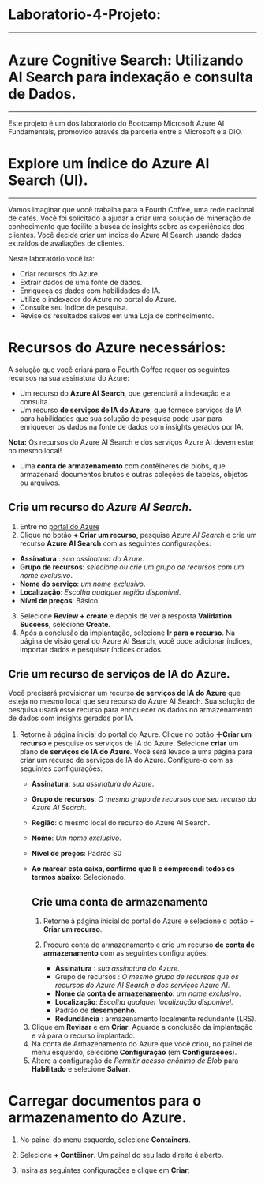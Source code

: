 # Laboratorio-4-Projeto:
***
# Azure Cognitive Search: Utilizando AI Search para indexação e consulta de Dados.
***
Este projeto é um dos laboratório do Bootcamp Microsoft Azure AI Fundamentals, promovido através da parceria entre a Microsoft e a DIO.

# Explore um índice do Azure AI Search (UI).
***

Vamos imaginar que você trabalha para a Fourth Coffee, uma rede nacional de cafés. Você foi solicitado a ajudar a criar uma solução de mineração de conhecimento que facilite a busca de insights sobre as experiências dos clientes. Você decide criar um índice do Azure AI Search usando dados extraídos de avaliações de clientes.

Neste laboratório você irá:

* Criar recursos do Azure.
* Extrair dados de uma fonte de dados.
* Enriqueça os dados com habilidades de IA.
* Utilize o indexador do Azure no portal do Azure.
* Consulte seu índice de pesquisa.
* Revise os resultados salvos em uma Loja de conhecimento.

# Recursos do Azure necessários:

A solução que você criará para o Fourth Coffee requer os seguintes recursos na sua assinatura do Azure:

* Um recurso do **Azure AI Search**, que gerenciará a indexação e a consulta.
* Um recurso **de serviços de IA do Azure**, que fornece serviços de IA para habilidades que sua solução de pesquisa pode usar para enriquecer os dados na fonte de dados com insights gerados por IA.
  
**Nota:** Os recursos do Azure AI Search e dos serviços Azure AI devem estar no mesmo local!
* Uma **conta de armazenamento** com contêineres de blobs, que armazenará documentos brutos e outras coleções de tabelas, objetos ou arquivos.

## Crie um recurso do _*Azure AI Search*_.

1. Entre no [portal do Azure](https://portal.azure.com/signin/index/)
2.  Clique no botão **+ Criar um recurso**, pesquise *Azure AI Search* e crie um recurso **Azure AI Search** com as seguintes configurações:
   * **Assinatura** : *sua assinatura do Azure*.
   * **Grupo de recursos**: *selecione ou crie um grupo de recursos com um nome exclusivo*.
   * **Nome do serviço**: *um nome exclusivo*.
   * **Localização**: *Escolha qualquer região disponível*.
   * **Nível de preços**: Básico.
3. Selecione **Review + create** e depois de ver a resposta **Validation Success**, selecione **Create**.
4. Após a conclusão da implantação, selecione **Ir para o recurso**. Na página de visão geral do Azure AI Search, você pode adicionar índices, importar dados e pesquisar índices criados.

## Crie um recurso de serviços de IA do Azure.

Você precisará provisionar um recurso **de serviços de IA do Azure** que esteja no mesmo local que seu recurso do Azure AI Search. Sua solução de pesquisa usará esse recurso para enriquecer os dados no armazenamento de dados com insights gerados por IA.

1. Retorne à página inicial do portal do Azure. Clique no botão **＋Criar um recurso** e pesquise os serviços de IA do Azure. Selecione **criar** um plano **de serviços de IA do Azure**. Você será levado a uma página para criar um recurso de serviços de IA do Azure. Configure-o com as seguintes configurações:

   * **Assinatura**: *sua assinatura do Azure*.
   * **Grupo de recursos**: *O mesmo grupo de recursos que seu recurso do Azure AI Search*.
   * **Região**: o mesmo local do recurso do Azure AI Search.
   * **Nome**: *Um nome exclusivo*.
   * **Nível de preços**: Padrão S0
   * **Ao marcar esta caixa, confirmo que li e compreendi todos os termos abaixo**: Selecionado.

     ## Crie uma conta de armazenamento

     1. Retorne à página inicial do portal do Azure e selecione o botão **+ Criar um recurso**.
     2. Procure conta de armazenamento e crie um recurso **de conta de armazenamento** com as seguintes configurações:

        * **Assinatura** : *sua assinatura do Azure*.
        * Grupo de recursos : *O mesmo grupo de recursos que os recursos do Azure AI Search e dos serviços Azure AI*.
        * **Nome da conta de armazenamento**: *um nome exclusivo*.
        * **Localização**: *Escolha qualquer localização disponível*.
        * Padrão de **desempenho**.
        * **Redundância** : armazenamento localmente redundante (LRS).
    3. Clique em **Revisar** e em **Criar**. Aguarde a conclusão da implantação e vá para o recurso implantado.
    4. Na conta de Armazenamento do Azure que você criou, no painel de menu esquerdo, selecione **Configuração** (em **Configurações**).
    5. Altere a configuração de *Permitir acesso anônimo de Blob* para **Habilitado** e selecione **Salvar**.

  # Carregar documentos para o armazenamento do Azure.
  1. No painel do menu esquerdo, selecione **Containers**.


  2. Selecione **+ Contêiner**. Um painel do seu lado direito é aberto.
  3. Insira as seguintes configurações e clique em **Criar**:
     
